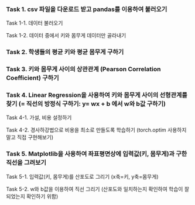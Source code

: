 ### Task 1. csv 파일을 다운로드 받고 pandas를 이용하여 불러오기

Task 1-1. 데이터 불러오기

Task 1-2. 데이터 중에서 키와 몸무게 데이터만 골라내기


### Task 2. 학생들의 평균 키와 평균 몸무게 구하기


### Task 3. 키와 몸무게 사이의 상관관계 (Pearson Correlation Coefficient) 구하기


### Task 4. Linear Regression을 사용하여 키와 몸무게 사이의 선형관계를 찾기 (= 직선의 방정식 구하기: y= wx + b 에서 w와 b값 구하기)

Task 4-1. 가설, 비용 설정하기

Task 4-2. 경사하강법으로 비용을 최소로 만들도록 학습하기 (torch.optim 사용하지 말고 직접 구현해보기)


### Task 5. Matplotlib을 사용하여 좌표평면상에 입력값(키, 몸무게)과 구한 직선을 그려보기

Task 5-1. 입력값(키, 몸무게)를 산포도로 그리기 (x축=키, y축=몸무게)

Task 5-2.  w와 b값을 이용하여 직선 그리기 (산포도와 일치하는지 확인하여 학습이 잘 되었는지 확인하기 위함)
